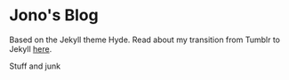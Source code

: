 # Jono's Blog

Based on the Jekyll theme Hyde. Read about my transition from Tumblr to Jekyll [here](https://jono.tech/2017/01/29/migrating-my-blog/).

Stuff and junk

